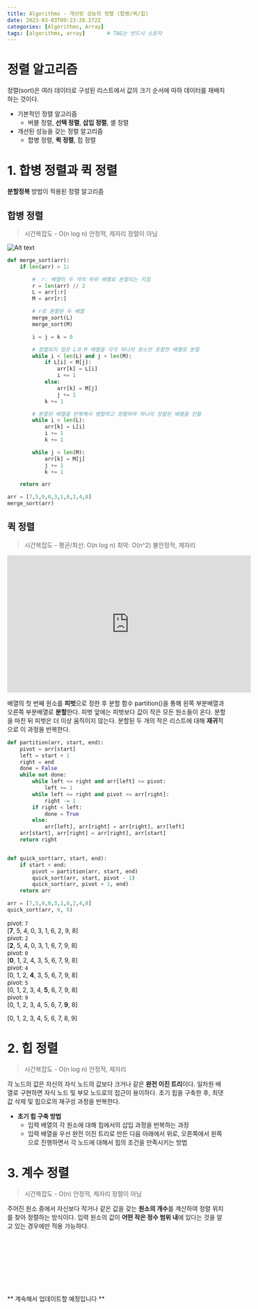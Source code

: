 ```yaml
---
title: Algorithms - 개선된 성능의 정렬 (합병/퀵/힙)
date: 2023-03-03T09:23:28.272Z
categories: [Algorithms, Array]
tags: [algorithms, array]		# TAG는 반드시 소문자
---
```


# 정렬 알고리즘
정렬(sort)은 여러 데이터로 구성된 리스트에서 값의 크기 순서에 따하 데이터를 재배치하는 것이다.

* 기본적인 정렬 알고리즘
    * 버블 정렬, **선택 정렬**, **삽입 정렬**, 셸 정렬
* 개선된 성능을 갖는 정렬 알고리즘
    * 합병 정렬, **퀵 정렬**, 힙 정렬


# 1. 합병 정렬과 퀵 정렬
**분할정복** 방법이 적용된 정렬 알고리즘

## 합병 정렬

> 시간복잡도 - O(n log n) 안정적, 제자리 정렬이 아님

![Alt text](https://upload.wikimedia.org/wikipedia/commons/c/cc/Merge-sort-example-300px.gif)

```python
def merge_sort(arr):
    if len(arr) > 1:

        #  r: 배열이 두 개의 하위 배열로 분할되는 지점
        r = len(arr) // 2
        L = arr[:r]
        M = arr[r:]

        # r로 분할된 두 배열
        merge_sort(L)
        merge_sort(M)

        i = j = k = 0

        # 정렬되지 않은 L과 M 배열을 각각 하나의 원소만 포함한 배열로 분할
        while i < len(L) and j < len(M):
            if L[i] < M[j]:
                arr[k] = L[i]
                i += 1
            else:
                arr[k] = M[j]
                j += 1
            k += 1

        # 분할된 배열을 반복해서 병합하고 정렬하며 하나의 정렬된 배열을 만듦
        while i < len(L):
            arr[k] = L[i]
            i += 1
            k += 1

        while j < len(M):
            arr[k] = M[j]
            j += 1
            k += 1

    return arr

arr = [7,5,9,0,3,1,6,2,4,8]
merge_sort(arr)
```

## 퀵 정렬

> 시간복잡도 - 평균/최선: O(n log n)  최악: O(n^2) 불안정적, 제자리

<iframe width="560" height="315" src="https://www.youtube.com/embed/7BDzle2n47c" title="YouTube video player" frameborder="0" allow="accelerometer; autoplay; clipboard-write; encrypted-media; gyroscope; picture-in-picture; web-share" allowfullscreen></iframe>


배열의 첫 번째 원소를 **피벗**으로 정한 후 분할 함수 partition()을 통해 왼쪽 부분배열과 오른쪽 부분배열로 **분할**한다. 피벗 앞에는 피벗보다 값이 작은 모든 원소들이 온다. 분할을 마친 뒤 피벗은 더 이상 움직이지 않는다. 분할된 두 개의 작은 리스트에 대해 **재귀**적으로 이 과정을 반복한다.

```python
def partition(arr, start, end):
    pivot = arr[start]
    left = start + 1
    right = end
    done = False
    while not done:
        while left <= right and arr[left] <= pivot:
            left += 1
        while left <= right and pivot <= arr[right]:
            right -= 1
        if right < left:
            done = True
        else:
            arr[left], arr[right] = arr[right], arr[left]
    arr[start], arr[right] = arr[right], arr[start]
    return right


def quick_sort(arr, start, end):
    if start < end:
        pivot = partition(arr, start, end)
        quick_sort(arr, start, pivot - 1)
        quick_sort(arr, pivot + 1, end)
    return arr

arr = [7,5,9,0,3,1,6,2,4,8]
quick_sort(arr, 0, 9)
```

pivot: `7`  
[**7**, 5, 4, 0, 3, 1, 6, 2, 9, 8]  
pivot: `2`  
[**2**, 5, 4, 0, 3, 1, 6, 7, 9, 8]  
pivot: `0`  
[**0**, 1, 2, 4, 3, 5, 6, 7, 9, 8]  
pivot: `4`  
[0, 1, 2, **4**, 3, 5, 6, 7, 9, 8]  
pivot: `5`  
[0, 1, 2, 3, 4, **5**, 6, 7, 9, 8]  
pivot: `9`  
[0, 1, 2, 3, 4, 5, 6, 7, **9**, 8]  

[0, 1, 2, 3, 4, 5, 6, 7, 8, 9]



# 2. 힙 정렬

> 시간복잡도 - O(n log n) 안정적, 제자리

각 노드의 값은 자신의 자식 노드의 값보다 크거나 같은 **완전 이진 트리**이다. 일차원 배열로 구현하면 자식 노드 및 부모 노드로의 접근이 용이하다. 초기 힙을 구축한 후, 최댓값 삭제 및 힙으로의 재구성 과정을 반복한다.
* **초기 힙 구축 방법**
    * 입력 배열의 각 원소에 대해 힙에서의 삽입 과정을 반복하는 과정
    * 입력 배열을 우선 완전 이진 트리로 만든 다음 아래에서 위로, 오른쪽에서 왼쪽으로 진행하면서 각 노드에 대해서 힙의 조건을 만족시키는 방법




# 3. 계수 정렬

> 시간복잡도 - O(n) 안정적, 제자리 정렬이 아님

주어진 원소 중에서 자신보다 작거나 같은 값을 갖는 **원소의 개수**를 계산하여 정렬 위치를 찾아 정렬하는 방식이다. 입력 원소의 값이 **어떤 작은 정수 범위 내**에 있다는 것을 알고 있는 경우에만 적용 가능하다.





<br>
<br>
<br>
<br>
<br>
<br>
<br>

** 계속해서 업데이트할 예정입니다 **